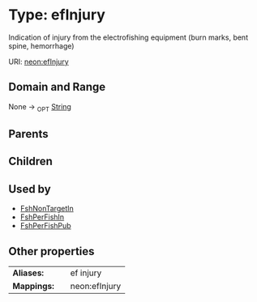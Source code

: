 
# Type: efInjury


Indication of injury from the electrofishing equipment (burn marks, bent spine, hemorrhage)

URI: [neon:efInjury](https://data.neonscience.org/efInjury)


## Domain and Range

None ->  <sub>OPT</sub> [String](types/String.md)

## Parents


## Children


## Used by

 * [FshNonTargetIn](FshNonTargetIn.md)
 * [FshPerFishIn](FshPerFishIn.md)
 * [FshPerFishPub](FshPerFishPub.md)

## Other properties

|  |  |  |
| --- | --- | --- |
| **Aliases:** | | ef injury |
| **Mappings:** | | neon:efInjury |

